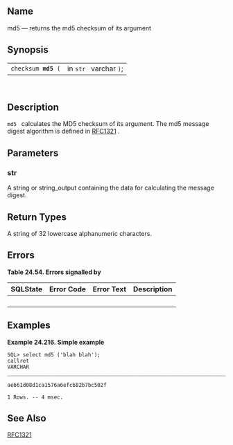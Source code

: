 <div>

<div>

</div>

<div>

## Name

md5 — returns the md5 checksum of its argument

</div>

<div>

## Synopsis

<div>

|                          |                        |
|--------------------------|------------------------|
| `checksum `**`md5`**` (` | in `str ` varchar `)`; |

<div>

 

</div>

</div>

</div>

<div>

## Description

`md5 ` calculates the MD5 checksum of its argument. The md5 message
digest algorithm is defined in
<a href="http://www.ietf.org/rfc/rfc1321.txt" class="ulink"
target="_top">RFC1321</a> .

</div>

<div>

## Parameters

<div>

### str

A <span class="type">string </span> or <span class="type">string_output
</span> containing the data for calculating the message digest.

</div>

</div>

<div>

## Return Types

A <span class="type">string </span> of 32 lowercase alphanumeric
characters.

</div>

<div>

## Errors

<div>

**Table 24.54. Errors signalled by**

<div>

| SQLState                        | Error Code                      | Error Text                      | Description |
|---------------------------------|---------------------------------|---------------------------------|-------------|
| <span class="errorcode"></span> | <span class="errorcode"></span> | <span class="errortext"></span> |             |

</div>

</div>

  

</div>

<div>

## Examples

<div>

**Example 24.216. Simple example**

<div>

``` screen
SQL> select md5 ('blah blah');
callret
VARCHAR
_______________________________________________________________________________

ae661d08d1ca1576a6efcb82b7bc502f

1 Rows. -- 4 msec.
```

</div>

</div>

  

</div>

<div>

## See Also

<a href="http://www.ietf.org/rfc/rfc1321.txt" class="ulink"
target="_top">RFC1321</a>

</div>

</div>
